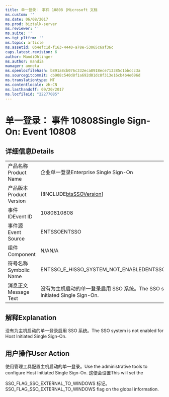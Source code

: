 ```yaml
---
title: 单一登录： 事件 10808 |Microsoft 文档
ms.custom: ''
ms.date: 06/08/2017
ms.prod: biztalk-server
ms.reviewer: ''
ms.suite: ''
ms.tgt_pltfrm: ''
ms.topic: article
ms.assetid: 0b4efc1d-f163-4440-a78e-53065c6af36c
caps.latest.revision: 6
author: MandiOhlinger
ms.author: mandia
manager: anneta
ms.openlocfilehash: b891a8cb076c332eca8918ece713385c1bbccc3a
ms.sourcegitcommit: cb908c540d8f1a692d01dc8f313e16cb4b4e696d
ms.translationtype: MT
ms.contentlocale: zh-CN
ms.lasthandoff: 09/20/2017
ms.locfileid: "22277085"
---
```

# <a name="single-sign-on-event-10808"></a><span data-ttu-id="ef0b3-102">单一登录： 事件 10808</span><span class="sxs-lookup"><span data-stu-id="ef0b3-102">Single Sign-On: Event 10808</span></span>
## <a name="details"></a><span data-ttu-id="ef0b3-103">详细信息</span><span class="sxs-lookup"><span data-stu-id="ef0b3-103">Details</span></span>  
  
|||  
|-|-|  
|<span data-ttu-id="ef0b3-104">产品名称</span><span class="sxs-lookup"><span data-stu-id="ef0b3-104">Product Name</span></span>|<span data-ttu-id="ef0b3-105">企业单一登录</span><span class="sxs-lookup"><span data-stu-id="ef0b3-105">Enterprise Single Sign-On</span></span>|  
|<span data-ttu-id="ef0b3-106">产品版本</span><span class="sxs-lookup"><span data-stu-id="ef0b3-106">Product Version</span></span>|[!INCLUDE[btsSSOVersion](../includes/btsssoversion-md.md)]|  
|<span data-ttu-id="ef0b3-107">事件 ID</span><span class="sxs-lookup"><span data-stu-id="ef0b3-107">Event ID</span></span>|<span data-ttu-id="ef0b3-108">10808</span><span class="sxs-lookup"><span data-stu-id="ef0b3-108">10808</span></span>|  
|<span data-ttu-id="ef0b3-109">事件源</span><span class="sxs-lookup"><span data-stu-id="ef0b3-109">Event Source</span></span>|<span data-ttu-id="ef0b3-110">ENTSSO</span><span class="sxs-lookup"><span data-stu-id="ef0b3-110">ENTSSO</span></span>|  
|<span data-ttu-id="ef0b3-111">组件</span><span class="sxs-lookup"><span data-stu-id="ef0b3-111">Component</span></span>|<span data-ttu-id="ef0b3-112">N/A</span><span class="sxs-lookup"><span data-stu-id="ef0b3-112">N/A</span></span>|  
|<span data-ttu-id="ef0b3-113">符号名称</span><span class="sxs-lookup"><span data-stu-id="ef0b3-113">Symbolic Name</span></span>|<span data-ttu-id="ef0b3-114">ENTSSO_E_HISSO_SYSTEM_NOT_ENABLED</span><span class="sxs-lookup"><span data-stu-id="ef0b3-114">ENTSSO_E_HISSO_SYSTEM_NOT_ENABLED</span></span>|  
|<span data-ttu-id="ef0b3-115">消息正文</span><span class="sxs-lookup"><span data-stu-id="ef0b3-115">Message Text</span></span>|<span data-ttu-id="ef0b3-116">没有为主机启动的单一登录启用 SSO 系统。</span><span class="sxs-lookup"><span data-stu-id="ef0b3-116">The SSO system is not enabled for Host Initiated Single Sign-On.</span></span>|  
  
## <a name="explanation"></a><span data-ttu-id="ef0b3-117">解释</span><span class="sxs-lookup"><span data-stu-id="ef0b3-117">Explanation</span></span>  
 <span data-ttu-id="ef0b3-118">没有为主机启动的单一登录启用 SSO 系统。</span><span class="sxs-lookup"><span data-stu-id="ef0b3-118">The SSO system is not enabled for Host Initiated Single Sign-On.</span></span>  
  
## <a name="user-action"></a><span data-ttu-id="ef0b3-119">用户操作</span><span class="sxs-lookup"><span data-stu-id="ef0b3-119">User Action</span></span>  
 <span data-ttu-id="ef0b3-120">使用管理工具配置主机启动的单一登录。</span><span class="sxs-lookup"><span data-stu-id="ef0b3-120">Use the administrative tools to configure Host Initiated Single Sign-On.</span></span> <span data-ttu-id="ef0b3-121">这便会设置</span><span class="sxs-lookup"><span data-stu-id="ef0b3-121">This will set the</span></span>  
  
 <span data-ttu-id="ef0b3-122">SSO_FLAG_SSO_EXTERNAL_TO_WINDOWS 标记。</span><span class="sxs-lookup"><span data-stu-id="ef0b3-122">SSO_FLAG_SSO_EXTERNAL_TO_WINDOWS flag on the global information.</span></span>